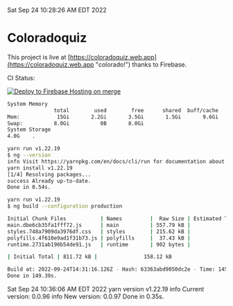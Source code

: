 Sat Sep 24 10:28:26 AM EDT 2022

# Coloradoquiz


This project is live at [https://coloradoquiz.web.app](https://coloradoquiz.web.app "colorado!") thanks to Firebase.

CI Status: 

[![Deploy to Firebase Hosting on merge](https://github.com/teamkushal/coloradoquiz/actions/workflows/firebase-hosting-merge.yml/badge.svg)](https://github.com/teamkushal/coloradoquiz/actions/workflows/firebase-hosting-merge.yml)

```bash
System Memory
               total        used        free      shared  buff/cache   available
Mem:            15Gi       2.2Gi       3.5Gi       1.5Gi       9.6Gi        11Gi
Swap:          8.0Gi          0B       8.0Gi
System Storage
4.0G	.
```
```bash
yarn run v1.22.19
$ ng --version
info Visit https://yarnpkg.com/en/docs/cli/run for documentation about this command.
yarn install v1.22.19
[1/4] Resolving packages...
success Already up-to-date.
Done in 0.54s.
```
```bash
yarn run v1.22.19
$ ng build --configuration production

Initial Chunk Files           | Names         |  Raw Size | Estimated Transfer Size
main.dbe6cb35fa1fff72.js      | main          | 557.79 kB |               132.88 kB
styles.748a7909da3976df.css   | styles        | 215.62 kB |                12.77 kB
polyfills.4f610e9ad1f31b73.js | polyfills     |  37.43 kB |                11.96 kB
runtime.2731ab190b54de91.js   | runtime       | 902 bytes |               517 bytes

| Initial Total | 811.72 kB |               158.12 kB

Build at: 2022-09-24T14:31:16.126Z - Hash: 63363abd9050dc2e - Time: 145053ms
Done in 149.39s.
```
Sat Sep 24 10:36:06 AM EDT 2022
yarn version v1.22.19
info Current version: 0.0.96
info New version: 0.0.97
Done in 0.35s.
